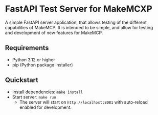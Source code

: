 # FastAPI Test Server for MakeMCXP

A simple FastAPI server application, that allows testing of the different capabilities of MakeMCP.
It is intended to be simple, and allow for testing and development of new features for MakeMCP.

## Requirements

- Python 3.12 or higher
- pip (Python package installer)

## Quickstart

- Install dependencies: `make install`
- Start server: `make run`
    - The server will start on `http://localhost:8081` with auto-reload enabled for development.
